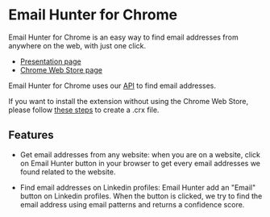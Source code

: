 # Email Hunter for Chrome
Email Hunter for Chrome is an easy way to find email addresses from anywhere on the web, with just one click.

* [Presentation page](https://hunter.io/chrome)
* [Chrome Web Store page](https://chrome.google.com/webstore/detail/email-hunter/hgmhmanijnjhaffoampdlllchpolkdnj)

Email Hunter for Chrome uses our [API](https://hunter.io/api) to find email addresses.

If you want to install the extension without using the Chrome Web Store, please follow [these steps](https://developer.chrome.com/extensions/packaging) to create a .crx file.

## Features

* Get email addresses from any website: when you are on a website, click on Email Hunter button in your browser to get every email addresses we found related to the website.

* Find email addresses on Linkedin profiles: Email Hunter add an "Email" button on Linkedin profiles. When the button is clicked, we try to find the email address using email patterns and returns a confidence score.
